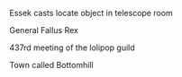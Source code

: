Essek casts locate object in telescope room

General Fallus Rex

437rd meeting of the lolipop guild

Town called Bottomhill